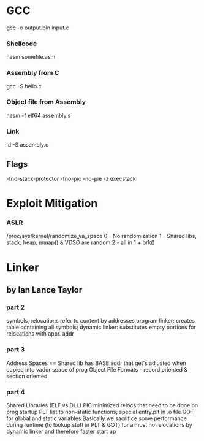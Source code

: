 # GCC
gcc -o output.bin input.c
### Shellcode
nasm somefile.asm
### Assembly from C
gcc -S hello.c
### Object file from Assembly
nasm -f elf64 assembly.s
### Link
ld -S assembly.o

## Flags
-fno-stack-protector
-fno-pic
-no-pie
-z execstack

# Exploit Mitigation
### ASLR
/proc/sys/kernel/randomize_va_space 
0 - No randomization
1 - Shared libs, stack, heap, mmap() & VDSO are random
2 - all in 1 + brk()


# Linker
## by Ian Lance Taylor
### part 2
symbols, relocations refer to content by addresses
program linker: creates table containing all symbols; 
dynamic linker: substitutes empty portions for relocations with appr. addr

### part 3
Address Spaces == 
Shared lib has BASE addr that get's adjusted when copied into vaddr space of prog
Object File Formats - record oriented & section oriented

### part 4
Shared Libraries (ELF vs DLL)
PIC minimized relocs that need to be done on prog startup
PLT list to non-static functions; special entry.plt in .o file
GOT for global and static variables
Basically we sacrifice some performance during runtime (to lookup stuff in PLT & GOT) for almost no relocations by dynamic linker and therefore faster start up

